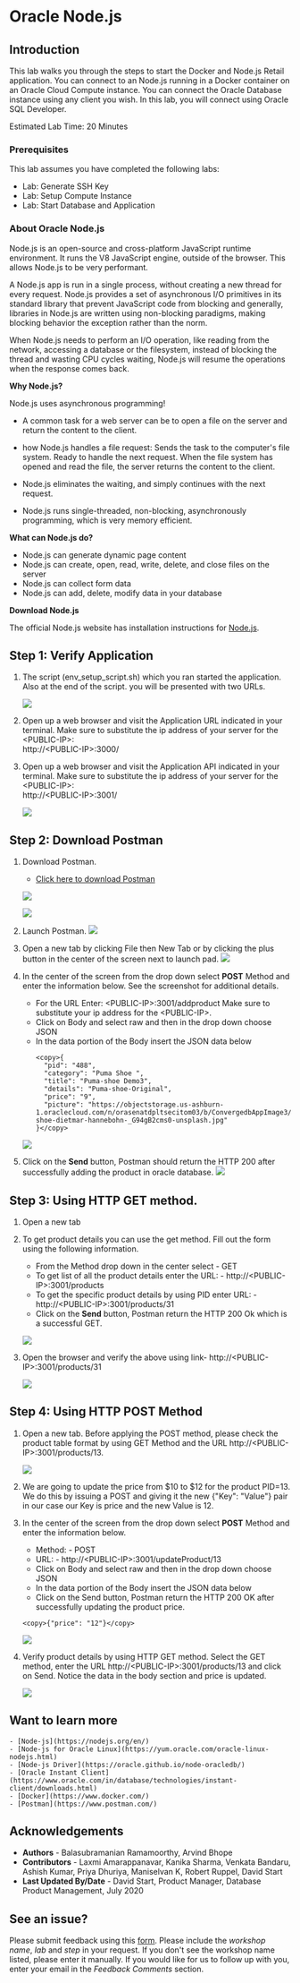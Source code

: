 # Oracle Node.js

## Introduction

This lab walks you through the steps to start the Docker and Node.js Retail application. You can connect to an Node.js running in a Docker container on an Oracle Cloud Compute instance. You can connect the Oracle Database instance using any client you wish. In this lab, you will connect using Oracle SQL Developer.

Estimated Lab Time: 20 Minutes
### Prerequisites

This lab assumes you have completed the following labs:
- Lab: Generate SSH Key
- Lab: Setup Compute Instance
- Lab: Start Database and Application

### About Oracle Node.js

Node.js is an open-source and cross-platform JavaScript runtime environment. It runs the V8 JavaScript engine, outside of the browser. This allows Node.js to be very performant.

A Node.js app is run in a single process, without creating a new thread for every request. Node.js provides a set of asynchronous I/O primitives in its standard library that prevent JavaScript code from blocking and generally, libraries in Node.js are written using non-blocking paradigms, making blocking behavior the exception rather than the norm.

When Node.js needs to perform an I/O operation, like reading from the network, accessing a database or the filesystem, instead of blocking the thread and wasting CPU cycles waiting, Node.js will resume the operations when the response comes back.

 [](youtube:zQtRwTOwisI)

**Why Node.js?**

  Node.js uses asynchronous programming!
-	A common task for a web server can be to open a file on the server and return the content to the client.
-	how Node.js handles a file request:
	     Sends the task to the computer's file system.
         Ready to handle the next request.
         When the file system has opened and read the file, the server returns the content to the client.

-	Node.js eliminates the waiting, and simply continues with the next request.
-	Node.js runs single-threaded, non-blocking, asynchronously programming, which is very memory efficient.

**What can Node.js do?**
-	Node.js can generate dynamic page content
-	Node.js can create, open, read, write, delete, and close files on the server
-	Node.js can collect form data
-	Node.js can add, delete, modify data in your database

**Download Node.js**

   The official Node.js website has installation instructions for [Node.js](https://yum.oracle.com/oracle-linux-nodejs.html).

## **Step 1:**  Verify Application

1.  The script (env\_setup\_script.sh) which you ran started the application. Also at the end of the script. you will be presented with two URLs.

    ![](./images/appscript4a.png " ")

2. Open up a web browser and visit the Application URL indicated in your terminal. Make sure to substitute the ip address of your server for the &lt;PUBLIC-IP&gt;:   
http://&lt;PUBLIC-IP&gt;:3000/

3. Open up a web browser and visit the Application API indicated in your terminal. Make sure to substitute the ip address of your server for the &lt;PUBLIC-IP&gt;:   
http://&lt;PUBLIC-IP&gt;:3001/

    ![](./images/application_home_pageupdated.png " ")

## **Step 2:** Download Postman

 1. Download Postman.
    -  [Click here to download Postman](https://www.postman.com/downloads/)

    ![](./images/postman1a.png " ")

    ![](./images/postman2a.png " ")

 2. Launch Postman.
    ![](./images/nodejs-postman1a.png " ")

 3. Open a new tab by clicking File then New Tab or by clicking the plus button in the center of the screen next to launch pad.
    ![](./images/new_postman_tab.png " ")

 4. In the center of the screen from the drop down select **POST** Method and enter the information below. See the screenshot for additional details.

    - For the URL Enter: &lt;PUBLIC-IP&gt;:3001/addproduct Make sure to substitute your ip address for the &lt;PUBLIC-IP&gt;.
    - Click on Body and select raw and then in the drop down choose JSON
    - In the data portion of the Body insert the JSON data below
      ````
      <copy>{
        "pid": "488",
        "category": "Puma Shoe ",
        "title": "Puma-shoe Demo3",
        "details": "Puma-shoe-Original",
        "price": "9",
        "picture": "https://objectstorage.us-ashburn-1.oraclecloud.com/n/orasenatdpltsecitom03/b/ConvergedbAppImage3/o/Puma-shoe-dietmar-hannebohn-_G94gB2cms0-unsplash.jpg"
      }</copy>
      ````
    ![](./images/nodejs2a.png " ")


5. Click on the **Send** button, Postman should return the HTTP 200 after successfully adding the product in oracle database.
![](./images/postman_return.png " ")

## **Step 3:** Using HTTP GET method.

1. Open a new tab

2. To get product details you can use the get method. Fill out the form using the following information.  
    - From the Method drop down in the center select - GET  
    - To get list of all the product details enter the URL: - http://&lt;PUBLIC-IP&gt;:3001/products  
    - To get the specific product details by using PID enter URL: - http://&lt;PUBLIC-IP&gt;:3001/products/31  
    - Click on the **Send** button, Postman return the HTTP 200 Ok which is a successful GET.

    ![](./images/postman10a.png " ")

3. Open the browser and verify the above using link- http://&lt;PUBLIC-IP&gt;:3001/products/31

    ![](./images/nodejs-postman5a.png " ")

## **Step 4:** Using HTTP POST Method


1. Open a new tab. Before applying the POST method, please check the product table format by using GET Method and the URL http://&lt;PUBLIC-IP&gt;:3001/products/13.

    ![](./images/postman_pid_13_check.png " ")

2. We are going to update the price from $10 to $12 for the product PID=13. We do this by issuing a POST and giving it the new {"Key": "Value"} pair in our case our Key is price and the new Value is 12.

3. In the center of the screen from the drop down select **POST** Method and enter the information below.

    - Method: - POST  
    - URL: - http://&lt;PUBLIC-IP&gt;:3001/updateProduct/13  
    - Click on Body and select raw and then in the drop down choose JSON
    - In the data portion of the Body insert the JSON data below
    - Click on the Send button, Postman return the HTTP 200 OK after successfully updating the product price.
    ````
    <copy>{"price": "12"}</copy>
    ````

    ![](./images/postman12a.png " ")

4. Verify product details by using HTTP GET method. Select the GET method, enter the URL http://&lt;PUBLIC-IP&gt;:3001/products/13 and click on Send. Notice the data in the body section and price is updated.  

    ![](./images/postman_after_update.png " ")

## Want to learn more

    - [Node-js](https://nodejs.org/en/)
    - [Node-js for Oracle Linux](https://yum.oracle.com/oracle-linux-nodejs.html)  
    - [Node-js Driver](https://oracle.github.io/node-oracledb/)
    - [Oracle Instant Client](https://www.oracle.com/in/database/technologies/instant-client/downloads.html)
    - [Docker](https://www.docker.com/)
    - [Postman](https://www.postman.com/)


## Acknowledgements
* **Authors** - Balasubramanian Ramamoorthy, Arvind Bhope
* **Contributors** - Laxmi Amarappanavar, Kanika Sharma, Venkata Bandaru, Ashish Kumar, Priya Dhuriya, Maniselvan K, Robert Ruppel, David Start
* **Last Updated By/Date** - David Start, Product Manager, Database Product Management, July 2020

## See an issue?
Please submit feedback using this [form](https://apexapps.oracle.com/pls/apex/f?p=133:1:::::P1_FEEDBACK:1). Please include the *workshop name*, *lab* and *step* in your request.  If you don't see the workshop name listed, please enter it manually. If you would like for us to follow up with you, enter your email in the *Feedback Comments* section.
